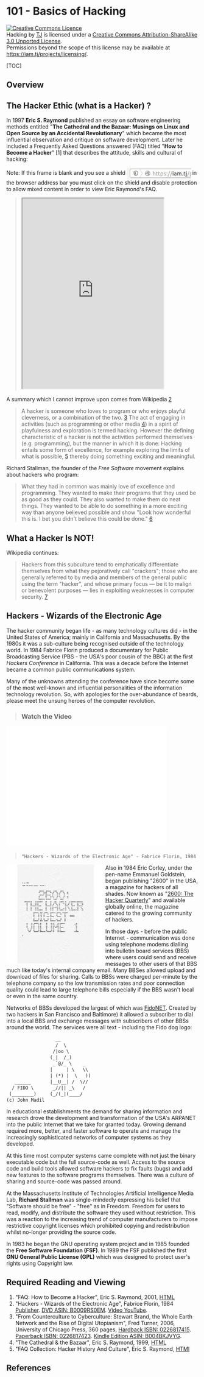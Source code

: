 # 101 - Basics of Hacking

<a rel="license" href="http://creativecommons.org/licenses/by-sa/3.0/deed.en_GB"><img alt="Creative Commons Licence" style="border-width:0" src="http://i.creativecommons.org/l/by-sa/3.0/80x15.png" /></a><br /><span xmlns:dct="http://purl.org/dc/terms/" property="dct:title">Hacking</span> by <a xmlns:cc="http://creativecommons.org/ns#" href="https://iam.tj/projects/hacking" property="cc:attributionName" rel="cc:attributionURL">TJ</a> is licensed under a <a rel="license" href="http://creativecommons.org/licenses/by-sa/3.0/deed.en_GB">Creative Commons Attribution-ShareAlike 3.0 Unported License</a>.<br />Permissions beyond the scope of this license may be available at <a xmlns:cc="http://creativecommons.org/ns#" href="https://iam.tj/projects/licensing/" rel="cc:morePermissions">https://iam.tj/projects/licensing/</a>.

[TOC]

## Overview

## The Hacker Ethic (what is a Hacker) ?

In 1997 **Eric S. Raymond** published an essay on software engineering methods entitled "**The Cathedral and the Bazaar: Musings on Linux and Open Source by an Accidental Revolutionary**" which became the most influential observation and critique on software development. Later he included a Frequently Asked Questions answered (FAQ) titled "**How to Become a Hacker**" [1] that describes the attitude, skills and cultural of hacking:

Note: If this frame is blank and you see a shield <img style="vertical-align:middle" src="../resources/firefox-mixed-content-shield.jpg" title="Firefox blocking mixed content shield"/> in the browser address bar you must click on the shield and disable protection to allow mixed content in order to view Eric Raymond's FAQ.
> <iframe width="80%" height="500pt" src="http://www.catb.org/~esr/faqs/hacker-howto.html#what_is" allowfullscreen></iframe>


A summary which I cannot improve upon comes from Wikipedia [2]

>A hacker is someone who loves to program or who enjoys playful cleverness, or a combination of the two. [3] The act of engaging in activities (such as programming or other media [4]) in a spirit of playfulness and exploration is termed hacking. However the defining characteristic of a hacker is not the activities performed themselves (e.g. programming), but the manner in which it is done: Hacking entails some form of excellence, for example exploring the limits of what is possible, [5] thereby doing something exciting and meaningful.

Richard Stallman, the founder of the *Free Software* movement explains about hackers who program:

>What they had in common was mainly love of excellence and programming. They wanted to make their programs that they used be as good as they could. They also wanted to make them do neat things. They wanted to be able to do something in a more exciting way than anyone believed possible and show "Look how wonderful this is. I bet you didn't believe this could be done." [6]

## What a Hacker Is NOT!

Wikipedia continues:

>Hackers from this subculture tend to emphatically differentiate themselves from what they pejoratively call "crackers"; those who are generally referred to by media and members of the general public using the term "hacker", and whose primary focus — be it to malign or benevolent purposes — lies in exploiting weaknesses in computer security. [7]

## Hackers - Wizards of the Electronic Age

The hacker community began life - as many technology cultures did - in the United States of America; mainly in California and Massachusetts. By the 1980s it was a sub-culture being recognised outside of the technology world. In 1984 Fabrice Florin produced a documentary for Public Broadcasting Service (PBS - the USA's poor cousin of the BBC) at the first *Hackers Conference* in California. This was a decade before the Internet became a common public communications system.

Many of the unknowns attending the conference have since become some of the most well-known and influential personalities of the information technology revolution. So, with apologies for the over-abundance of beards, please meet the unsung heroes of the computer revolution.

> ### Watch the Video
<iframe width="420" height="315" src="//www.youtube.com/embed/bl_1OybdteY?rel=0" frameborder="0" allowfullscreen></iframe>

> ```"Hackers - Wizards of the Electronic Age" - Fabrice Florin, 1984```

<img style="float:left" src="../resources/2600-volume_1-number_1.jpg" title="2600 Volume 1 Number 1"/>Also in 1984 Eric Corley, under the pen-name Emmanuel Goldstein, began publishing "2600" in the USA, a magazine for hackers of all shades. Now known as "[2600: The Hacker Quarterly](http://www.2600.com/)" and available globally online, the magazine catered to the growing community of hackers.

In those days - before the public Internet - communication was done using telephone modems dialling into bulletin board services (BBS) where users could send and receive messages to other users of that BBS much like today's internal company email. Many BBSes allowed upload and download of files for sharing. Calls to BBSs were charged per-minute by the telephone company so the low transmission rates and poor connection quality could lead to large telephone bills especially if the BBS wasn't local or even in the same country.

Networks of BBSs developed the largest of which was [FidoNET](http://en.wikipedia.org/wiki/FidoNet). Created by two hackers in San Francisco and Baltimore) it allowed a subscriber to dial into a local BBS and exchange messages with subscribers of other BBSs around the world. The services were all text - including the Fido dog logo:
```
                  __
                  /  \
                 /|oo \
                (_|  /_)
                 _`@/_ \    _
                |     | \   \\
                | (*) |  \   )) 
   ______       |__U__| /  \//
  / FIDO \       _//|| _\   /
 (________)     (_/(_|(____/
(c) John Madil
```
In educational establishments the demand for sharing information and research drove the development and transformation of the USA's ARPANET into the public Internet that we take for granted today. Growing demand required more, better, and faster software to operate and manage the increasingly sophisticated networks of computer systems as they developed.

At this time most computer systems came complete with not just the binary executable code but the full source-code as well. Access to the source code and build tools allowed software hackers to fix faults (bugs) and add new features to the software programs themselves. There was a culture of sharing and source-code was passed around.

At the Massachusetts Institute of Technologies Artificial Intelligence Media Lab, **Richard Stallman** was single-mindedly expressing his belief that "Software should be free" - "free" as in Freedom. Freedom for users to read, modify, and distribute the software they used without restriction. This was a reaction to the increasing trend of computer manufacturers to impose restrictive copyright licenses which prohibited copying and redistribution whilst no-longer providing the source code.

In 1983 he began the GNU operating system project and in 1985 founded the **Free Software Foundation (FSF)**. In 1989 the FSF published the first **GNU General Public License (GPL)** which was designed to protect user's rights using Copyright law.

## Required Reading and Viewing


 1. "FAQ: How to Become a Hacker", Eric S. Raymond, 2001, [HTML](http://www.catb.org/~esr/faqs/hacker-howto.html) 
 2. "Hackers - Wizards of the Electronic Age", Fabrice Florin, 1984 [Publisher](http://www.handtap.com/hackers/). [DVD ASIN: B0009RS0EM](http://www.amazon.com/exec/obidos/tg/detail/-/B0009RS0EM/ref=hackersvideo/). [Video YouTube](https://www.youtube.com/watch?v=bl_1OybdteY).
 3. "From Counterculture to Cyberculture: Stewart Brand, the Whole Earth Network and the Rise of Digital Utopianism", Fred Turner, 2006, University of Chicago Press, 360 pages, [Hardback ISBN: 0226817415](http://www.amazon.co.uk/gp/product/0226817415?ie=UTF8&creativeASIN=0226817415&linkCode=xm2&tag=iam_tj-21). [Paperback ISBN: 0226817423](http://www.amazon.co.uk/gp/product/0226817423?ie=UTF8&creativeASIN=0226817423&linkCode=xm2&tag=iam_tj-21). [Kindle Edition ASIN: B004BKJVYG](http://www.amazon.co.uk/From-Counterculture-Cyberculture-Utopianism-ebook/dp/B004BKJVYG/ref=dp_kinw_strp_1&linkCode=xm2&tag=iam_tj-21).
 4. "The Cathedral & the Bazaar", Eric S. Raymond, 1999, [HTML](http://www.catb.org/esr/writings/homesteading/)
 5. "FAQ Collection: Hacker History And Culture", Eric S. Raymond, [HTMl](http://www.catb.org/esr/faqs/)

## References


[2]: http://en.wikipedia.org/wiki/Hacker_%28programmer_subculture%29 "Hacker (programmer subculture)"
[3]: http://www.gnu.org/gnu/thegnuproject.html "The GNU Project"
[4]: http://www.gnu.org/philosophy/rms-hack.html "The Hacker Community and Ethics: An Interview with Richard M. Stallman, 2002"
[5]: http://stallman.org/articles/on-hacking.html "On Hacking - Richard Stallman"
[6]: http://www.handtap.com/hackers/  "Hackers - Wizards of the Electronic Age. Video/TV/DVD. 1985"
[7]: http://catb.org/~esr/faqs/hacker-howto.html "Eric Raymond - How to Become a Hacker"